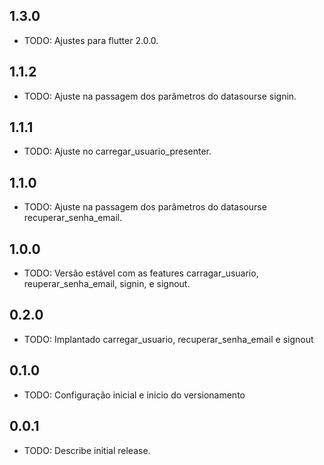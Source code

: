 ## 1.3.0

* TODO: Ajustes para flutter 2.0.0.

## 1.1.2

* TODO: Ajuste na passagem dos parâmetros do datasourse signin.

## 1.1.1

* TODO: Ajuste no carregar_usuario_presenter.

## 1.1.0

* TODO: Ajuste na passagem dos parâmetros do datasourse recuperar_senha_email.

## 1.0.0

* TODO: Versão estável com as features carragar_usuario, reuperar_senha_email, signin, e signout.

## 0.2.0

* TODO: Implantado carregar_usuario, recuperar_senha_email e signout

## 0.1.0

* TODO: Configuração inicial e inicio do versionamento

## 0.0.1

* TODO: Describe initial release.
